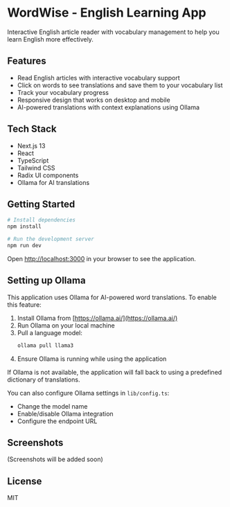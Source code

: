 # WordWise - English Learning App

Interactive English article reader with vocabulary management to help you learn English more effectively.

## Features

- Read English articles with interactive vocabulary support
- Click on words to see translations and save them to your vocabulary list
- Track your vocabulary progress
- Responsive design that works on desktop and mobile
- AI-powered translations with context explanations using Ollama

## Tech Stack

- Next.js 13
- React
- TypeScript
- Tailwind CSS
- Radix UI components
- Ollama for AI translations

## Getting Started

```bash
# Install dependencies
npm install

# Run the development server
npm run dev
```

Open [http://localhost:3000](http://localhost:3000) in your browser to see the application.

## Setting up Ollama

This application uses Ollama for AI-powered word translations. To enable this feature:

1. Install Ollama from [https://ollama.ai/](https://ollama.ai/)
2. Run Ollama on your local machine
3. Pull a language model:
   ```bash
   ollama pull llama3
   ```
4. Ensure Ollama is running while using the application

If Ollama is not available, the application will fall back to using a predefined dictionary of translations.

You can also configure Ollama settings in `lib/config.ts`:
- Change the model name
- Enable/disable Ollama integration
- Configure the endpoint URL

## Screenshots

(Screenshots will be added soon)

## License

MIT 